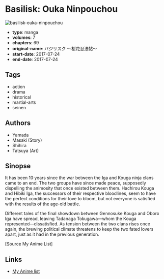 # Basilisk: Ouka Ninpouchou

![basilisk-ouka-ninpouchou](https://cdn.myanimelist.net/images/manga/3/202900.jpg)

-   **type**: manga
-   **volumes**: 7
-   **chapters**: 69
-   **original-name**: バジリスク ～桜花忍法帖～
-   **start-date**: 2017-07-24
-   **end-date**: 2017-07-24

## Tags

-   action
-   drama
-   historical
-   martial-arts
-   seinen

## Authors

-   Yamada
-   Masaki (Story)
-   Shihira
-   Tatsuya (Art)

## Sinopse

It has been 10 years since the war between the Iga and Kouga ninja clans came to an end. The two groups have since made peace, supposedly dispelling the animosity that once existed between them. Hachirou Kouga and Hibiki Iga, the successors of their respective bloodlines, seem to have the perfect conditions for their love to bloom, but not everyone is satisfied with the results of the age-old battle.

Different tales of the final showdown between Gennosuke Kouga and Oboro Iga have spread, leaving Tadanaga Tokugawa—whom the Kouga represented—dissatisfied. As tension between the two clans rises once again, the brewing political climate threatens to keep the two fated lovers apart, just as it had in the previous generation.

[Source My Anime List]

## Links

-   [My Anime list](https://myanimelist.net/manga/107912/Basilisk__Ouka_Ninpouchou)
